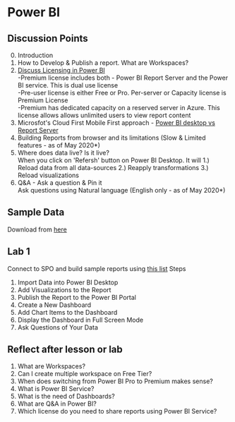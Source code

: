 # Power BI

## Discussion Points
0. Introduction  
1. How to Develop & Publish a report. What are Workspaces?
2. [Discuss Licensing in Power BI](https://powerbi.microsoft.com/en-us/pricing/)  
  -Premium license includes both - Power BI Report Server and the Power BI service. This is dual use license  
  -Pre-user license is either Free or Pro. Per-server or Capacity license is Premium License  
  -Premium has dedicated capacity on a reserved server in Azure. This license allows allows unlimited users to view report content
3. Microsfot's Cloud First Mobile First approach - [Power BI desktop vs Report Server](https://docs.microsoft.com/en-us/power-bi/report-server/compare-report-server-service)
4. Building Reports from browser and its limitations (Slow & Limited features - as of May 2020*)
5. Where does data live? Is it live?  
  When you click on 'Refersh' button on Power BI Desktop. It will 1.) Reload data from all data-sources 2.) Reapply transformations 3.) Reload visualizations
6. Q&A - Ask a question & Pin it  
   Ask questions using Natural language (English only - as of May 2020*)
   
## Sample Data
Download from [here](https://docs.microsoft.com/en-us/power-bi/create-reports/sample-datasets)

## Lab 1
Connect to SPO and build sample reports using [this list](https://playgr0und.sharepoint.com/sites/PowerBI/Lists/FreddieMacTeam/AllItems.aspx)
Steps
1. Import Data into Power BI Desktop
2. Add Visualizations to the Report
3. Publish the Report to the Power BI Portal
4. Create a New Dashboard
5. Add Chart Items to the Dashboard
6. Display the Dashboard in Full Screen Mode
7. Ask Questions of Your Data

## Reflect after lesson or lab
1. What are Workspaces?
2. Can I create multiple workspace on Free Tier?
3. When does switching from Power BI Pro to Premium makes sense?
4. What is Power BI Service?
5. What is the need of Dashboards?
6. What are Q&A in Power BI?
7. Which license do you need to share reports using Power BI Service?
